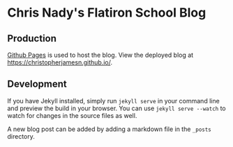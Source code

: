 # Chris Nady's Flatiron School Blog

## Production
[Github Pages](https://pages.github.com/) is used to host the blog.
View the deployed blog at https://christopherjamesn.github.io/.

## Development
If you have Jekyll installed, simply run `jekyll serve` in your command line and preview the build in your browser. You can use `jekyll serve --watch` to watch for changes in the source files as well.

A new blog post can be added by adding a markdown file in the `_posts` directory.
